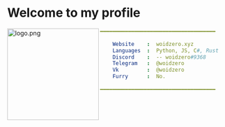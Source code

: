 # Welcome to my profile

<img align="left" src="https://avatars.githubusercontent.com/u/71274141?v=4" alt="logo.png" width="210" /> 

```yaml
━━━━━━━━━━━━━━━━━━━━━━━━━━━━━━━━━━━━━

    Website    :  woidzero.xyz
    Languages  :  Python, JS, C#, Rust
    Discord    :  -- woidzero#9368
    Telegram   :  @woidzero
    Vk         :  @woidzero
    Furry      :  No.
 
━━━━━━━━━━━━━━━━━━━━━━━━━━━━━━━━━━━━━
```
